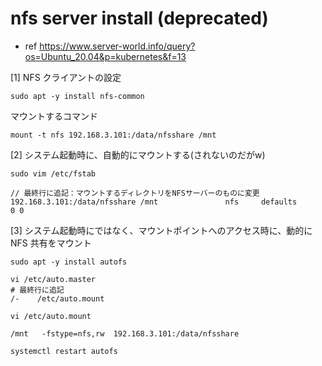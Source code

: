 # nfs server install (deprecated)

- ref
https://www.server-world.info/query?os=Ubuntu_20.04&p=kubernetes&f=13

[1] NFS クライアントの設定

```text
sudo apt -y install nfs-common
```

マウントするコマンド

```text
mount -t nfs 192.168.3.101:/data/nfsshare /mnt
```

[2] システム起動時に、自動的にマウントする(されないのだがw)

```text
sudo vim /etc/fstab

// 最終行に追記：マウントするディレクトリをNFSサーバーのものに変更
192.168.3.101:/data/nfsshare /mnt               nfs     defaults        0 0
```

[3]	システム起動時にではなく、マウントポイントへのアクセス時に、動的に NFS 共有をマウント

```text
sudo apt -y install autofs
```

```text
vi /etc/auto.master
# 最終行に追記
/-    /etc/auto.mount
```

```text
vi /etc/auto.mount

/mnt   -fstype=nfs,rw  192.168.3.101:/data/nfsshare
```

```text
systemctl restart autofs
```
